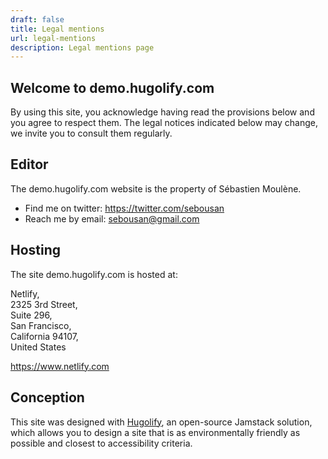 ```yaml
---
draft: false
title: Legal mentions
url: legal-mentions
description: Legal mentions page
---
```

## Welcome to demo.hugolify.com

By using this site, you acknowledge having read the provisions below and you agree to respect them. The legal notices indicated below may change, we invite you to consult them regularly.

## Editor

The demo.hugolify.com website is the property of Sébastien Moulène.

* Find me on twitter: https://twitter.com/sebousan
* Reach me by email: sebousan@gmail.com

## Hosting

The site demo.hugolify.com is hosted at:

Netlify,\
2325 3rd Street, \
Suite 296, \
San Francisco, \
California 94107, \
United States

https://www.netlify.com

## Conception

This site was designed with [Hugolify](https://www.hugolify.com), an open-source Jamstack solution, which allows you to design a site that is as environmentally friendly as possible and closest to accessibility criteria.